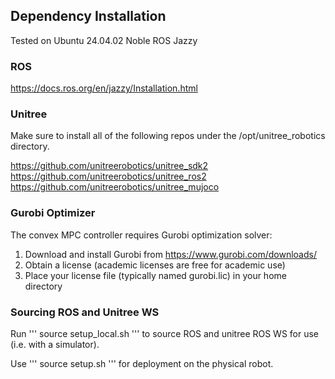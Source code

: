 


## Dependency Installation
Tested on Ubuntu 24.04.02 Noble
ROS Jazzy

### ROS
https://docs.ros.org/en/jazzy/Installation.html

### Unitree
Make sure to install all of the following repos under the /opt/unitree_robotics directory.

https://github.com/unitreerobotics/unitree_sdk2
https://github.com/unitreerobotics/unitree_ros2
https://github.com/unitreerobotics/unitree_mujoco

### Gurobi Optimizer
The convex MPC controller requires Gurobi optimization solver:

1. Download and install Gurobi from https://www.gurobi.com/downloads/
2. Obtain a license (academic licenses are free for academic use)
3. Place your license file (typically named gurobi.lic) in your home directory
<!-- 4. Set the environment variable before running:
   ```bash
   export GRB_LICENSE_FILE="/home/daniel/gurobi.lic"
   ```
5. For persistent setup, add to your .bashrc:
   ```bash
   echo 'export GRB_LICENSE_FILE="/home/daniel/gurobi.lic"' >> ~/.bashrc
   source ~/.bashrc
   ``` -->


### Sourcing ROS and Unitree WS
Run
'''
source setup_local.sh
'''
to source ROS and unitree ROS WS for use (i.e. with a simulator). 

Use 
'''
source setup.sh
'''
for deployment on the physical robot.
